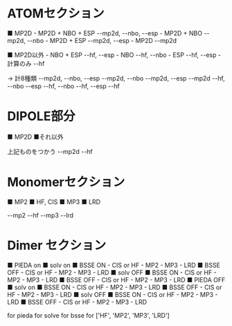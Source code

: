 # ATOMセクション
■  MP2D
    - MP2D + NBO + ESP  --mp2d,  --nbo,  --esp
    - MP2D + NBO        --mp2d, --nbo
    - MP2D + ESP        --mp2d, --esp
    - MP2D              --mp2d

■ MP2D以外
    - NBO + ESP     --hf, --esp
    - NBO           --hf, --nbo
    - ESP           --hf, --esp
    - 計算のみ      --hf

-> 計8種類
--mp2d,  --nbo,  --esp
--mp2d, --nbo
--mp2d, --esp
--mp2d
--hf, --nbo --esp
--hf, --nbo
--hf, --esp
--hf

# DIPOLE部分
■ MP2D
■それ以外

上記ものをつかう
--mp2d
--hf

# Monomerセクション
■ MP2
■ HF, CIS
■ MP3
■ LRD

--mp2
--hf
--mp3
--lrd

# Dimer セクション
■ PIEDA on
    ■ solv on
        ■ BSSE ON
            - CIS or HF
            - MP2
            - MP3
            - LRD
        ■ BSSE OFF
            - CIS or HF
            - MP2
            - MP3
            - LRD
    ■ solv OFF
        ■ BSSE ON
            - CIS or HF
            - MP2
            - MP3
            - LRD
        ■ BSSE OFF
            - CIS or HF
            - MP2
            - MP3
            - LRD
■ PIEDA OFF
    ■ solv on
        ■ BSSE ON
            - CIS or HF
            - MP2
            - MP3
            - LRD
        ■ BSSE OFF
            - CIS or HF
            - MP2
            - MP3
            - LRD
    ■ solv OFF
        ■ BSSE ON
            - CIS or HF
            - MP2
            - MP3
            - LRD
        ■ BSSE OFF
            - CIS or HF
            - MP2
            - MP3
            - LRD

for pieda
    for solve
        for bsse
            for ['HF', 'MP2', 'MP3', 'LRD']
